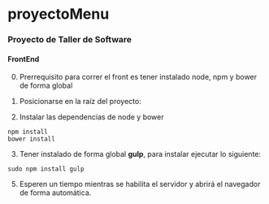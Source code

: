 # proyectoMenu
### Proyecto de Taller de Software

#### FrontEnd
0. Prerrequisito para correr el front es tener instalado node, npm y bower de forma global

1. Posicionarse en la raíz del proyecto:

2. Instalar las dependencias de node y bower  
```
npm install  
bower install
```

3. Tener instalado de forma global **gulp**, para instalar ejecutar lo siguiente:  
```
sudo npm install gulp
```

5. Esperen un tiempo mientras se habilita el servidor y abrirá el navegador de forma automática.
